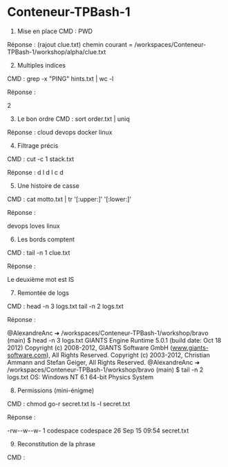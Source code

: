 # Conteneur-TPBash-1

1) Mise en place
CMD : PWD

Réponse : (rajout clue.txt)
chemin courant = /workspaces/Conteneur-TPBash-1/workshop/alpha/clue.txt

2) Multiples indices

CMD : grep -x "PING" hints.txt | wc -l

Réponse :

2

3) Le bon ordre
CMD : sort order.txt | uniq

Réponse :
cloud
devops
docker
linux

4) Filtrage précis

CMD : cut -c 1 stack.txt

Réponse :
d
l
d
l
c
d

5) Une histoire de casse 

CMD : cat motto.txt | tr '[:upper:]' '[:lower:]'

Réponse : 

devops loves linux

6) Les bords comptent

CMD : tail -n 1 clue.txt

Réponse : 

Le deuxième mot est IS

7) Remontée de logs

CMD : head -n 3 logs.txt
      tail -n 2 logs.txt

Réponse : 

@AlexandreAnc ➜ /workspaces/Conteneur-TPBash-1/workshop/bravo (main) $ head -n 3 logs.txt
GIANTS Engine Runtime 5.0.1 (build date: Oct 18 2012)
Copyright (c) 2008-2012, GIANTS Software GmbH (www.giants-software.com), All Rights Reserved.
Copyright (c) 2003-2012, Christian Ammann and Stefan Geiger, All Rights Reserved.
@AlexandreAnc ➜ /workspaces/Conteneur-TPBash-1/workshop/bravo (main) $ tail -n 2 logs.txt
  OS: Windows NT 6.1 64-bit
Physics System

8) Permissions (mini-énigme)

CMD : chmod go-r secret.txt
      ls -l secret.txt

Réponse : 

-rw--w--w- 1 codespace codespace 26 Sep 15 09:54 secret.txt

9) Reconstitution de la phrase

CMD : 